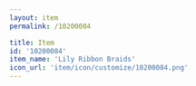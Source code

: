 ```yaml
---
layout: item
permalink: /10200084

title: Item
id: '10200084'
item_name: 'Lily Ribbon Braids'
icon_url: 'item/icon/customize/10200084.png'
---
```

